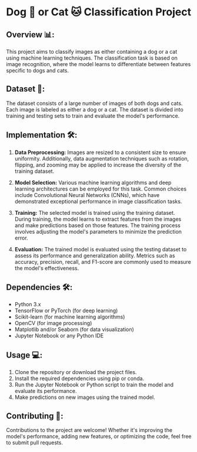 # **Dog 🐶 or Cat 🐱 Classification Project**

## **Overview 📊:**
This project aims to classify images as either containing a dog or a cat using machine learning techniques. The classification task is based on image recognition, where the model learns to differentiate between features specific to dogs and cats.

## **Dataset 📝:**
The dataset consists of a large number of images of both dogs and cats. Each image is labeled as either a dog or a cat. The dataset is divided into training and testing sets to train and evaluate the model's performance.

## **Implementation 🛠️:**
1. **Data Preprocessing:** Images are resized to a consistent size to ensure uniformity. Additionally, data augmentation techniques such as rotation, flipping, and zooming may be applied to increase the diversity of the training dataset.
   
2. **Model Selection:** Various machine learning algorithms and deep learning architectures can be employed for this task. Common choices include Convolutional Neural Networks (CNNs), which have demonstrated exceptional performance in image classification tasks.

3. **Training:** The selected model is trained using the training dataset. During training, the model learns to extract features from the images and make predictions based on those features. The training process involves adjusting the model's parameters to minimize the prediction error.

4. **Evaluation:** The trained model is evaluated using the testing dataset to assess its performance and generalization ability. Metrics such as accuracy, precision, recall, and F1-score are commonly used to measure the model's effectiveness.

## **Dependencies 🛠️:**
- Python 3.x
- TensorFlow or PyTorch (for deep learning)
- Scikit-learn (for machine learning algorithms)
- OpenCV (for image processing)
- Matplotlib and/or Seaborn (for data visualization)
- Jupyter Notebook or any Python IDE

## **Usage 💻:**
1. Clone the repository or download the project files.
2. Install the required dependencies using pip or conda.
3. Run the Jupyter Notebook or Python script to train the model and evaluate its performance.
4. Make predictions on new images using the trained model.

## **Contributing 🤝:**
Contributions to the project are welcome! Whether it's improving the model's performance, adding new features, or optimizing the code, feel free to submit pull requests.
